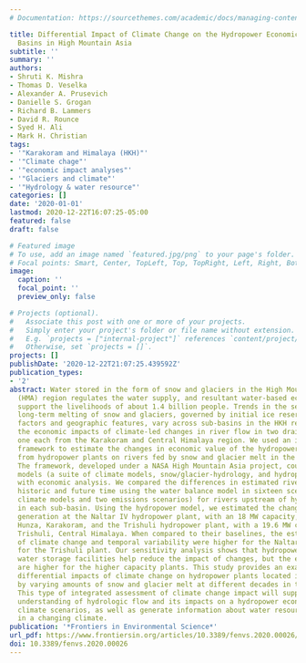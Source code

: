 ```yaml
---
# Documentation: https://sourcethemes.com/academic/docs/managing-content/

title: Differential Impact of Climate Change on the Hydropower Economics of Two River
  Basins in High Mountain Asia
subtitle: ''
summary: ''
authors:
- Shruti K. Mishra
- Thomas D. Veselka
- Alexander A. Prusevich
- Danielle S. Grogan
- Richard B. Lammers
- David R. Rounce
- Syed H. Ali
- Mark H. Christian
tags:
- '"Karakoram and Himalaya (HKH)"'
- '"Climate chage"'
- '"economic impact analyses"'
- '"Glaciers and climate"'
- '"Hydrology & water resource"'
categories: []
date: '2020-01-01'
lastmod: 2020-12-22T16:07:25-05:00
featured: false
draft: false

# Featured image
# To use, add an image named `featured.jpg/png` to your page's folder.
# Focal points: Smart, Center, TopLeft, Top, TopRight, Left, Right, BottomLeft, Bottom, BottomRight.
image:
  caption: ''
  focal_point: ''
  preview_only: false

# Projects (optional).
#   Associate this post with one or more of your projects.
#   Simply enter your project's folder or file name without extension.
#   E.g. `projects = ["internal-project"]` references `content/project/deep-learning/index.md`.
#   Otherwise, set `projects = []`.
projects: []
publishDate: '2020-12-22T21:07:25.439592Z'
publication_types:
- '2'
abstract: Water stored in the form of snow and glaciers in the High Mountain Asia
  (HMA) region regulates the water supply, and resultant water-based economies, that
  support the livelihoods of about 1.4 billion people. Trends in the seasonal and
  long-term melting of snow and glaciers, governed by initial ice reserves, meteorological
  factors and geographic features, vary across sub-basins in the HKH region. We examined
  the economic impacts of climate-led changes in river flow in two drainage basins,
  one each from the Karakoram and Central Himalaya region. We used an integrated assessment
  framework to estimate the changes in economic value of the hydropower generation
  from hydropower plants on rivers fed by snow and glacier melt in the two sub-basins.
  The framework, developed under a NASA High Mountain Asia project, coupled biophysical
  models (a suite of climate models, snow/glacier-hydrology, and hydropower models)
  with economic analysis. We compared the differences in estimated river flow over
  historic and future time using the water balance model in sixteen scenarios (eight
  climate models and two emissions scenarios) for rivers upstream of hydropower plants
  in each sub-basin. Using the hydropower model, we estimated the changes in hydropower
  generation at the Naltar IV hydropower plant, with an 18 MW capacity, located in
  Hunza, Karakoram, and the Trishuli hydropower plant, with a 19.6 MW capacity, in
  Trishuli, Central Himalaya. When compared to their baselines, the estimated impact
  of climate change and temporal variability were higher for the Naltar plant than
  for the Trishuli plant. Our sensitivity analysis shows that hydropower plants with
  water storage facilities help reduce the impact of changes, but the estimated impacts
  are higher for the higher capacity plants. This study provides an example of the
  differential impacts of climate change on hydropower plants located in rivers fed
  by varying amounts of snow and glacier melt at different decades in this century.
  This type of integrated assessment of climate change impact will support the scientific
  understanding of hydrologic flow and its impacts on a hydropower economy under various
  climate scenarios, as well as generate information about water resource management
  in a changing climate.
publication: '*Frontiers in Environmental Science*'
url_pdf: https://www.frontiersin.org/articles/10.3389/fenvs.2020.00026/full
doi: 10.3389/fenvs.2020.00026
---
```

